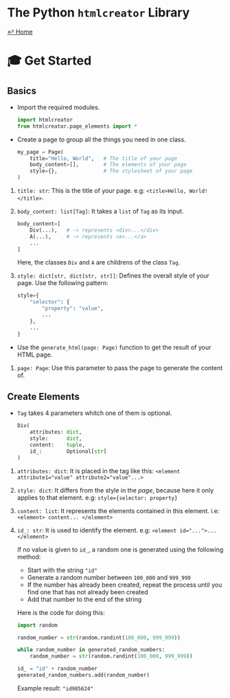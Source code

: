 The Python `htmlcreator` Library
================================

[↩ Home](../README.md)

# 🎓 Get Started

## Basics

- Import the required modules.

    ```python
    import htmlcreator
    from htmlcreator.page_elements import *
    ```

- Create a page to group all the things you need in one class.

    ```python
    my_page = Page(
        title="Hello, World",   # The title of your page
        body_content=[],        # The elements of your page
        style={},               # The stylesheet of your page
    )
    ```

1. `title: str`: This is the title of your page. e.g: `<title>Hello, World!</title>`.

2. `body_content: list[Tag]`: It takes a `list` of `Tag` as its input.

    ```python
    body_content=[
        Div(...),   # -> represents <div>...</div>
        A(...),     # -> represents <a>...</a>
        ...
    ]
    ```
    Here, the classes `Div` and `A` are childrens of the class `Tag`.

3. `style: dict[str, dict[str, str]]`: Defines the overall style of your page. Use the following pattern:

    ```python
    style={
        "selector": {
            "property": "value",
            ...
        },
        ...
    }
    ```
- Use the `generate_html(page: Page)` function to get the result of your HTML page. 

1. `page: Page`: Use this parameter to pass the page to generate the content of.

## Create Elements

- `Tag` takes 4 parameters whitch one of them is optional.

    ```python
    Div(
        attributes: dict,
        style:      dict,
        content:    tuple,
        id_:        Optional[str]
    )
    ```

1. `attributes: dict`: It is placed in the tag like this: `<element attribute1="value" attribute2="value"...>`

2. `style: dict`: It differs from the style in the _page_, because here it only applies to that element. e.g: `style={selector: property}`

3. `content: list`: It represents the elements contained in this element. i.e: `<element> content... </element>`

4. `id_: str`: It is used to identify the element. e.g: `<element id="...">...</element>`

    If no value is given to `id_`, a random one is generated using the following method:

    - Start with the string `"id"`
    - Generate a random number between `100_000` and `999_999`
    - If the number has already been created, repeat the process until you find one that has not already been created
    - Add that number to the end of the string

    Here is the code for doing this:

    ```python
    import random

    random_number = str(random.randint(100_000, 999_999))

    while random_number in generated_random_numbers:
        random_number = str(random.randint(100_000, 999_999))

    id_ = "id" + random_number
    generated_random_numbers.add(random_number)
    ```

    Example result: `"id985624"`

